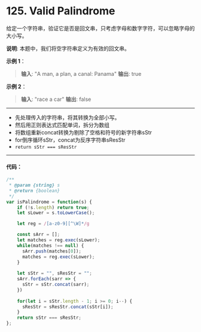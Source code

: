 # 125. Valid Palindrome

给定一个字符串，验证它是否是回文串，只考虑字母和数字字符，可以忽略字母的大小写。

**说明**: 本题中，我们将空字符串定义为有效的回文串。

**示例 1**：

> **输入**: "A man, a plan, a canal: Panama"
> **输出**: true

**示例 2**：

> **输入**: "race a car"
> **输出**: false

---

- 先处理传入的字符串，将其转换为全部小写。
- 然后用正则表达式匹配单词，拆分为数组
- 将数组重新concat转换为剔除了空格和符号的新字符串sStr
- for倒序循环sStr，concat为反序字符串sResStr
- `return sStr === sResStr`

---

#### 代码：

```js
/**
 * @param {string} s
 * @return {boolean}
 */
var isPalindrome = function(s) {
    if (!s.length) return true;
    let sLower = s.toLowerCase();

    let reg = /[a-z0-9][^\W]*/g

    const sArr = [];
    let matches = reg.exec(sLower);
    while(matches !== null) {
      sArr.push(matches[0]);
      matches = reg.exec(sLower);
    }
    
    let sStr = "", sResStr = "";
    sArr.forEach(sarr => {
      sStr = sStr.concat(sarr);
    })
    
    for(let i = sStr.length - 1; i >= 0; i--) {
      sResStr = sResStr.concat(sStr[i]);
    }
    return sStr === sResStr;
};

```

